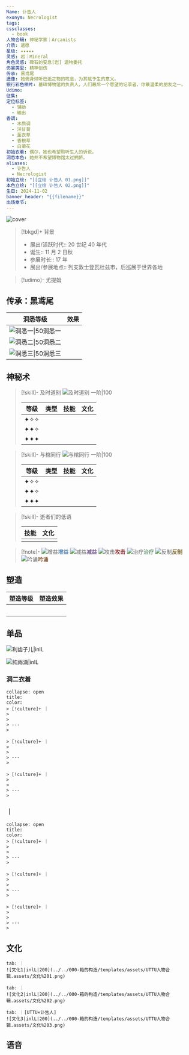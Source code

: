 ```yaml
---
Name: 讣告人
exonym: Necrologist
tags: 
cssclasses:
  - book
人物合辑: 神秘学家｜Arcanists
介质: 遗愿
星级: ✦✦✦✦✦
灵感: 岩｜Mineral
角色灵感: 碑石的安息[岩] 遗物委托
伤害类型: 精神创伤
传承: 黑鸢尾
造像: 她俯身倾听已逝之物的叹息，为其赋予生的意义。
银行彩色相片: 墓碑博物馆的负责人，人们最后一个愿望的记录者，你最温柔的朋友之一。
Udimo: 
征集: 
定位标签:
  - 辅助
  - 输出
香调:
  - 木质调
  - 洋甘菊
  - 薰衣草
  - 香根草
  - 白菊花
初始衣着: 偶尔，她也希望聆听生人的诉说。
洞悉本色: 她并不希望博物馆太过拥挤。
aliases:
  - 讣告人
  - Necrologist
初始立绘: "[[立绘 讣告人 01.png]]"
本色立绘: "[[立绘 讣告人 02.png]]"
生日: 2024-11-02
banner_header: "{{filename}}"
出场章节:
---
```

![cover](assets/讣告人｜Necrologist.assets/立绘%20讣告人%2002.png)

> [!bkgd]+ 背景
> - 展出/活跃时代:: 20 世纪 40 年代
> - 诞生:: 11 月 2 日秋
> - 参展时长:: 17 年
> - 展出/参展地点:: 列支敦士登瓦杜兹市，后巡展于世界各地

> [!udimo]- 尤提姆
> 
> 

## 传承：黑鸢尾

|                                 洞悉等级                                  | 效果  |
| :-------------------------------------------------------------------: | :-: |
| ![洞悉一\|50](../../000-箱的构造/templates/assets/UTTU人物合辑.assets/图标%20洞悉Ⅰ.png)洞悉一 |     |
| ![洞悉二\|50](../../000-箱的构造/templates/assets/UTTU人物合辑.assets/图标%20洞悉Ⅱ.png)洞悉二 |     |
| ![洞悉三\|50](../../000-箱的构造/templates/assets/UTTU人物合辑.assets/图标%20洞悉Ⅲ.png)洞悉三 |     |

## 神秘术

> [!skill]- 及时道别
> ![及时道别 一阶|100](assets/讣告人｜Necrologist.assets/神秘术%20及时道别1.png)
> 
> | 等级  | 类型  | 技能  | 文化  |
> | :-: | :-: | :-: | :-: |
> | ✦✧✧ |     |     |     |
> | ✦✦✧ |     |     |     |
> | ✦✦✦ |     |     |     |
> 

> [!skill]- 与棺同行
> ![与棺同行 一阶|100](assets/讣告人｜Necrologist.assets/神秘术%20与棺同行1.png)
> 
> | 等级  | 类型  | 技能  | 文化  |
> | :-: | :-: | :-: | :-: |
> | ✦✧✧ |     |     |     |
> | ✦✦✧ |     |     |     |
> | ✦✦✦ |     |     |     |
> 

> [!skill]- 逝者们的低语
> 
> 
> | 技能 | 文化 |
> | :--: | :--: |
> |      |      |
> 



> [!note]- 
> ![增益](../../000-箱的构造/templates/assets/UTTU人物合辑.assets/Buff.png)<b><font color="#5c87b3">增益</font></b>
> ![减益](../../000-箱的构造/templates/assets/UTTU人物合辑.assets/Debuff.png)<b><font color="#7B5E91">减益</font></b>
> ![攻击](../../000-箱的构造/templates/assets/UTTU人物合辑.assets/Attack.png)<b><font color="#933334">攻击</font></b>
> ![治疗](../../000-箱的构造/templates/assets/UTTU人物合辑.assets/Health.png)<b><font color="#6F967A">治疗</font></b>
> ![反制](../../000-箱的构造/templates/assets/UTTU人物合辑.assets/Counter.png)<b><font color="#78652F">反制</font></b>
> ![吟诵](../../000-箱的构造/templates/assets/UTTU人物合辑.assets/Channel.png)<b><font color="#895C39">吟诵</font></b>

## 塑造

| 塑造等级 | 塑造效果 |
| :--: | :--: |
|      |      |
|      |      |
|      |      |
|      |      |
|      |      |


## 单品

![利齿子儿|inlL](../../000-箱的构造/templates/assets/UTTU人物合辑.assets/货币%20利齿子儿.png)

![纯雨滴|inlL](../../000-箱的构造/templates/assets/UTTU人物合辑.assets/货币%20纯雨滴.png)

### 洞二衣着

````ad-flex
collapse: open
title: 
color: 
> [!culture]+ ｜
> 
> 
> ---
> 

> [!culture]+ ｜
> 
> 
> ---
> 

> [!culture]+ ｜
> 
> 
> ---
> 
````

### ｜

````ad-flex
collapse: open
title: 
color: 
> [!culture]+ ｜
> 
> 
> ---
> 

> [!culture]+ ｜
> 
> 
> ---
> 

> [!culture]+ ｜
> 
> 
> ---
> 
````

## 文化

````tab
tab: ｜
![文化1|inlL|200](../../000-箱的构造/templates/assets/UTTU人物合辑.assets/文化%201.png)

tab: ｜
![文化2|inlL|200](../../000-箱的构造/templates/assets/UTTU人物合辑.assets/文化%202.png)

tab: ｜[UTTU×讣告人]
![文化3|inlL|200](../../000-箱的构造/templates/assets/UTTU人物合辑.assets/文化%203.png)

````

## 语音

